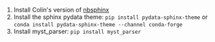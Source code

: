 1. Install Colin's version of [nbsphinx](https://github.com/colinjbrown/nbsphinx)
2. Install the sphinx pydata theme: `pip install pydata-sphinx-theme` or `conda install pydata-sphinx-theme --channel conda-forge` 
3. Install myst_parser: `pip install myst_parser`